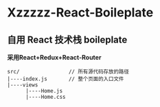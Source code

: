 # Xzzzzz-React-Boileplate

## 自用 React 技术栈 boileplate

**采用React+Redux+React-Router**
```
src/                // 所有源代码存放的路径
|----index.js       // 整个页面的入口文件
|----views
      |----Home.js
      |----Home.css
```
